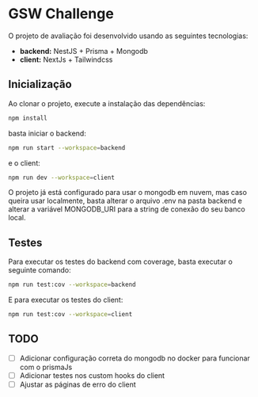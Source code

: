 # GSW Challenge

O projeto de avaliação foi desenvolvido usando as seguintes tecnologias:
- **backend:** NestJS + Prisma + Mongodb
- **client:** NextJs + Tailwindcss

## Inicialização

Ao clonar o projeto, execute a instalação das dependências:

```bash
npm install
```

basta iniciar o backend:

```bash
npm run start --workspace=backend
```
  e o client:

```bash
npm run dev --workspace=client
```

O projeto já está configurado para usar o mongodb em nuvem, mas caso queira usar localmente, basta alterar o arquivo .env na pasta backend e alterar a variável MONGODB_URI para a string de conexão do seu banco local.

## Testes

Para executar os testes do backend com coverage, basta executar o seguinte comando:

```bash
npm run test:cov --workspace=backend
```
E para executar os testes do client:

```bash
npm run test:cov --workspace=client
```

## TODO

- [ ] Adicionar configuração correta do mongodb no docker para funcionar com o prismaJs
- [ ] Adicionar testes nos custom hooks do client
- [ ] Ajustar as páginas de erro do client
